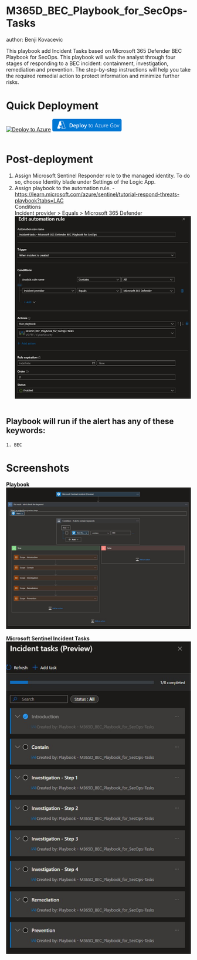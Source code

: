# M365D_BEC_Playbook_for_SecOps-Tasks
author: Benji Kovacevic

This playbook add Incident Tasks based on Microsoft 365 Defender BEC Playbook for SecOps. This playbook will walk the analyst through four stages of responding to a BEC incident: containment, investigation, remediation and prevention. The step-by-step instructions will help you take the required remedial action to protect information and minimize further risks.

# Quick Deployment
[![Deploy to Azure](https://aka.ms/deploytoazurebutton)](https://portal.azure.com/#create/Microsoft.Template/uri/https%3A%2F%2Fraw.githubusercontent.com%2FAzure%2FAzure-Sentinel%2Fmaster%2FSolutions%2FSentinelSOARessentials%2FPlaybooks%2FM365D_BEC_Playbook_for_SecOps-Tasks%2Fazuredeploy.json)
[![Deploy to Azure Gov](https://raw.githubusercontent.com/Azure/azure-quickstart-templates/master/1-CONTRIBUTION-GUIDE/images/deploytoazuregov.png)](https://portal.azure.us/#create/Microsoft.Template/uri/https%3A%2F%2Fraw.githubusercontent.com%2FAzure%2FAzure-Sentinel%2Fmaster%2FSolutions%2FSentinelSOARessentials%2FPlaybooks%2FM365D_BEC_Playbook_for_SecOps-Tasks%2Fazuredeploy.json)
<br><br>

# Post-deployment
1. Assign Microsoft Sentinel Responder role to the managed identity. To do so, choose Identity blade under Settings of the Logic App.
2. Assign playbook to the automation rule. - https://learn.microsoft.com/azure/sentinel/tutorial-respond-threats-playbook?tabs=LAC<br>
Conditions<br>
    Incident provider > Equals > Microsoft 365 Defender<br>
    ![SentinelIncident](./images/automationRuleDark.jpg)<br><br>
    
## Playbook will run if the alert has any of these keywords:<br>
    1. BEC

# Screenshots

**Playbook** <br>
![playbook screenshot](./images/playbookDark.jpg)<br>

**Microsoft Sentinel Incident Tasks**<br>
![SentinelIncident](./images/tasksDark.jpg)
